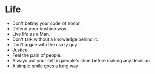# Life

* Don't betray your code of honor.
* Defend your bushido way.
* Live life as a Man.
* Don't talk without a knowledge behind it.
* Don't argue with the crazy guy
* Justice
* Feel the pain of people.
* Always put your self in people's shoe before making any decision
* A simple smile goes a long way
